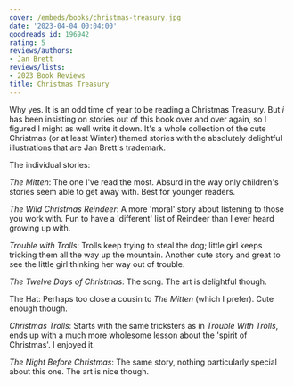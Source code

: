 ```yaml
---
cover: /embeds/books/christmas-treasury.jpg
date: '2023-04-04 00:04:00'
goodreads_id: 196942
rating: 5
reviews/authors:
- Jan Brett
reviews/lists:
- 2023 Book Reviews
title: Christmas Treasury
---
```

Why yes. It is an odd time of year to be reading a Christmas Treasury. But *i* has been insisting on stories out of this book over and over again, so I figured I might as well write it down. It's a whole collection of the cute Christmas (or at least Winter) themed stories with the absolutely delightful illustrations that are Jan Brett's trademark. 

<!--more-->

The individual stories:

*The Mitten*: The one I've read the most. Absurd in the way only children's stories seem able to get away with. Best for younger readers. 

*The Wild Christmas Reindeer*: A more 'moral' story about listening to those you work with. Fun to have a 'different' list of Reindeer than I ever heard growing up with. 

*Trouble with Trolls*: Trolls keep trying to steal the dog; little girl keeps tricking them all the way up the mountain. Another cute story and great to see the little girl thinking her way out of trouble. 

*The Twelve Days of Christmas*: The song. The art is delightful though. 

The Hat: Perhaps too close a cousin to *The Mitten* (which I prefer). Cute enough though. 

*Christmas Trolls*: Starts with the same tricksters as in *Trouble With Trolls*, ends up with a much more wholesome lesson about the 'spirit of Christmas'. I enjoyed it. 

*The Night Before Christmas*: The same story, nothing particularly special about this one. The art is nice though. 